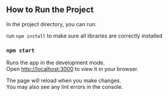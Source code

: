 ## How to Run the Project

In the project directory, you can run:

run `npm install` to make sure all libraries are correctly installed

### `npm start`

Runs the app in the development mode.\
Open [http://localhost:3000](http://localhost:3000) to view it in your browser.

The page will reload when you make changes.\
You may also see any lint errors in the console.
